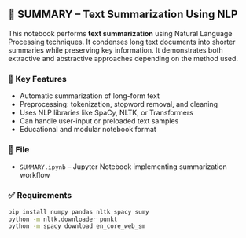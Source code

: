 ## 📝 SUMMARY – Text Summarization Using NLP

This notebook performs **text summarization** using Natural Language Processing techniques. It condenses long text documents into shorter summaries while preserving key information. It demonstrates both extractive and abstractive approaches depending on the method used.

### 🧠 Key Features
- Automatic summarization of long-form text  
- Preprocessing: tokenization, stopword removal, and cleaning  
- Uses NLP libraries like SpaCy, NLTK, or Transformers  
- Can handle user-input or preloaded text samples  
- Educational and modular notebook format  

### 📁 File
- `SUMMARY.ipynb` – Jupyter Notebook implementing summarization workflow

### ✅ Requirements
```bash
pip install numpy pandas nltk spacy sumy
python -m nltk.downloader punkt
python -m spacy download en_core_web_sm
